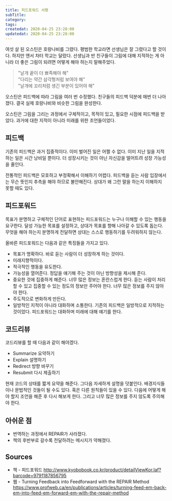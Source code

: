 ```yaml
---
title: 피드포워드 서평
subTitle:
category:
tags:
createdat: 2020-04-25 23:28:00
updatedat: 2020-04-25 23:28:00
---
```


여섯 살 된 오스틴은 호랑나비를 그렸다. 평범한 학교라면 선생님은 잘 그렸다고 할 것이다. 하지만 앤서 차터 학교는 달랐다. 선생님과 반 친구들이 그림에 대해 지적하는 게 아니라 더 좋은 그림이 되려면 어떻게 해야 하는지 말해주었다.

> "날개 끝이 더 뾰족해야 해"  
  "다리는 약간 삼각형처럼 보여야 해"  
  "날개에 꼬리처럼 생긴 부분이 있어야 해"

오스틴은 피드백에 따라 그림을 여러 번 수정했다. 친구들의 피드백 덕분에 매번 더 나아졌다. 결국 실제 호랑나비와 비슷한 그림을 완성한다.  

오스틴은 그림을 그리는 과정에서 구체적이고, 목적이 있고, 필요한 시점에 피드백을 받았다. 과거에 대한 지적이 아니라 미래를 위한 조언들이었다.

## 피드백

기존의 피드백은 과거 집중적이다. 이미 벌어진 일은 어쩔 수 없다. 이미 지난 일을 지적하는 일은 시간 낭비일 뿐이다. 더 성장시키는 것이 아닌 자신감을 떨어트려 성장 가능성을 줄인다.  

전통적인 피드백은 모호하고 부정확해서 이해하기 어렵다. 피드백을 듣는 사람 입장에서는 무슨 뜻인지 추측을 해야 하므로 불안해진다. 상대가 왜 그런 말을 하는지 이해하지 못할 때도 있다.

## 피드포워드

목표가 분명하고 구체적인 단어로 표현하는 피드포워드는 누구나 이해할 수 있는 행동을 요구한다. 달성 가능한 목표를 설정하고, 상대가 목표를 향해 나아갈 수 있도록 돕는다. 무엇을 해야 하는지 분명하게 전달하면 상대는 스스로 행동하기를 두려워하지 않는다.

올바른 피드포워드는 다음과 같은 특징들을 가지고 있다.

* 목표가 명확하다. 바로 듣는 사람이 더 성장하게 하는 것이다.
* 미래지향적이다.
* 적극적인 행동을 유도한다.
* 가능성을 열어준다. 정답을 얘기해 주는 것이 아닌 방향성을 제시해 준다.
* 중요한 것에 집중하게 해준다. 너무 많은 정보는 혼란스럽게 한다. 듣는 사람이 처리할 수 있고 집중할 수 있는 정도의 정보만 주어야 한다. 너무 많은 정보를 주지 않아야 한다.
* 주도적으로 변화하게 만든다.
* 일방적인 지적이 아니라 대화하며 소통한다. 기존의 피드백은 일방적으로 지적하는 것이었다. 피드포워드는 대화하며 미래에 대해 얘기를 한다.

## 코드리뷰

코드리뷰를 할 때 다음과 같이 해야겠다.

* Summarize 요약하기
* Explain 설명하기
* Redirect 방향 바꾸기
* Resubmit 다시 제출하기

현재 코드의 상태를 짧게 요약을 해준다. 그다음 자세하게 설명을 덧붙인다. 배경지식들이나 문법적인 것들이 될 수도 있다. 혹은 다른 원칙들이 있을 수 있다. 다음에 어떻게 해야 할지 조언을 해준 후 다시 해보게 한다. 그리고 너무 많은 정보를 주지 않도록 주의해야 한다.

## 아쉬운 점

* 번역하는 과정에서 REPAIR가 사라졌다.
* 책의 후반부로 갈수록 전달하려는 메시지가 약해졌다.

## Sources

* 책 - 피드포워드 <http://www.kyobobook.co.kr/product/detailViewKor.laf?barcode=9791187856795>
* 웹 - Turning Feedback into Feedforward with the REPAIR Method <https://www.profweb.ca/en/publications/articles/turning-feed-em-back-em-into-feed-em-forward-em-with-the-repair-method>
